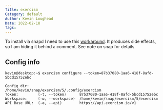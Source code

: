 ```yaml
---
Title: exercism
Category: default
Author: Kevin Loughead
Date: 2022-02-18
Tags:
---
```


To install via snapd I need to use this [workaround](https://github.com/DamionGans/ubuntu-wsl2-systemd-script). It produces side effects, so I am hiding it behind a comment. See note on snap for details.

## Config info

```
kevin@desktop:~$ exercism configure --token=87b37080-1aa6-418f-8afd-5bcd15752ebc

Config dir:                       /home/kevin/snap/exercism/5/.config/exercism
Token:         (-t, --token)      87b37080-1aa6-418f-8afd-5bcd15752ebc
Workspace:     (-w, --workspace)  /home/kevin/snap/exercism/5/exercism
API Base URL:  (-a, --api)        https://api.exercism.io/v1
```
